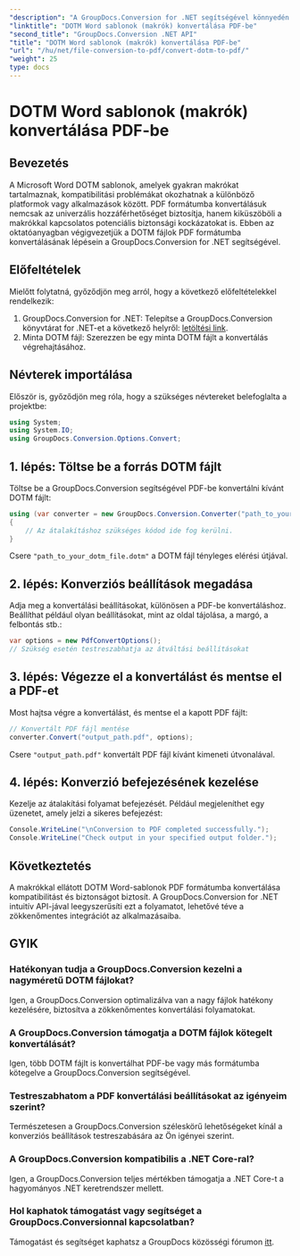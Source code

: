 ```yaml
---
"description": "A GroupDocs.Conversion for .NET segítségével könnyedén konvertálhat makrókat tartalmazó DOTM Word-sablonokat PDF-be. Biztosítsa a kompatibilitást és a biztonságot egyszerű lépésekkel."
"linktitle": "DOTM Word sablonok (makrók) konvertálása PDF-be"
"second_title": "GroupDocs.Conversion .NET API"
"title": "DOTM Word sablonok (makrók) konvertálása PDF-be"
"url": "/hu/net/file-conversion-to-pdf/convert-dotm-to-pdf/"
"weight": 25
type: docs
---
```

# DOTM Word sablonok (makrók) konvertálása PDF-be

## Bevezetés
A Microsoft Word DOTM sablonok, amelyek gyakran makrókat tartalmaznak, kompatibilitási problémákat okozhatnak a különböző platformok vagy alkalmazások között. PDF formátumba konvertálásuk nemcsak az univerzális hozzáférhetőséget biztosítja, hanem kiküszöböli a makrókkal kapcsolatos potenciális biztonsági kockázatokat is. Ebben az oktatóanyagban végigvezetjük a DOTM fájlok PDF formátumba konvertálásának lépésein a GroupDocs.Conversion for .NET segítségével.
## Előfeltételek
Mielőtt folytatná, győződjön meg arról, hogy a következő előfeltételekkel rendelkezik:
1. GroupDocs.Conversion for .NET: Telepítse a GroupDocs.Conversion könyvtárat for .NET-et a következő helyről: [letöltési link](https://releases.groupdocs.com/conversion/net/). 
2. Minta DOTM fájl: Szerezzen be egy minta DOTM fájlt a konvertálás végrehajtásához.

## Névterek importálása
Először is, győződjön meg róla, hogy a szükséges névtereket belefoglalta a projektbe:
```csharp
using System;
using System.IO;
using GroupDocs.Conversion.Options.Convert;
```
## 1. lépés: Töltse be a forrás DOTM fájlt
Töltse be a GroupDocs.Conversion segítségével PDF-be konvertálni kívánt DOTM fájlt:
```csharp
using (var converter = new GroupDocs.Conversion.Converter("path_to_your_dotm_file.dotm"))
{
    // Az átalakításhoz szükséges kódod ide fog kerülni.
}
```
Csere `"path_to_your_dotm_file.dotm"` a DOTM fájl tényleges elérési útjával.
## 2. lépés: Konverziós beállítások megadása
Adja meg a konvertálási beállításokat, különösen a PDF-be konvertáláshoz. Beállíthat például olyan beállításokat, mint az oldal tájolása, a margó, a felbontás stb.:
```csharp
var options = new PdfConvertOptions();
// Szükség esetén testreszabhatja az átváltási beállításokat
```
## 3. lépés: Végezze el a konvertálást és mentse el a PDF-et
Most hajtsa végre a konvertálást, és mentse el a kapott PDF fájlt:
```csharp
// Konvertált PDF fájl mentése
converter.Convert("output_path.pdf", options);
```
Csere `"output_path.pdf"` konvertált PDF fájl kívánt kimeneti útvonalával.
## 4. lépés: Konverzió befejezésének kezelése
Kezelje az átalakítási folyamat befejezését. Például megjeleníthet egy üzenetet, amely jelzi a sikeres befejezést:
```csharp
Console.WriteLine("\nConversion to PDF completed successfully.");
Console.WriteLine("Check output in your specified output folder.");
```

## Következtetés
A makrókkal ellátott DOTM Word-sablonok PDF formátumba konvertálása kompatibilitást és biztonságot biztosít. A GroupDocs.Conversion for .NET intuitív API-jával leegyszerűsíti ezt a folyamatot, lehetővé téve a zökkenőmentes integrációt az alkalmazásaiba.
## GYIK
### Hatékonyan tudja a GroupDocs.Conversion kezelni a nagyméretű DOTM fájlokat?
Igen, a GroupDocs.Conversion optimalizálva van a nagy fájlok hatékony kezelésére, biztosítva a zökkenőmentes konvertálási folyamatokat.
### A GroupDocs.Conversion támogatja a DOTM fájlok kötegelt konvertálását?
Igen, több DOTM fájlt is konvertálhat PDF-be vagy más formátumba kötegelve a GroupDocs.Conversion segítségével.
### Testreszabhatom a PDF konvertálási beállításokat az igényeim szerint?
Természetesen a GroupDocs.Conversion széleskörű lehetőségeket kínál a konverziós beállítások testreszabására az Ön igényei szerint.
### A GroupDocs.Conversion kompatibilis a .NET Core-ral?
Igen, a GroupDocs.Conversion teljes mértékben támogatja a .NET Core-t a hagyományos .NET keretrendszer mellett.
### Hol kaphatok támogatást vagy segítséget a GroupDocs.Conversionnal kapcsolatban?
Támogatást és segítséget kaphatsz a GroupDocs közösségi fórumon [itt](https://forum.groupdocs.com/c/conversion/11).